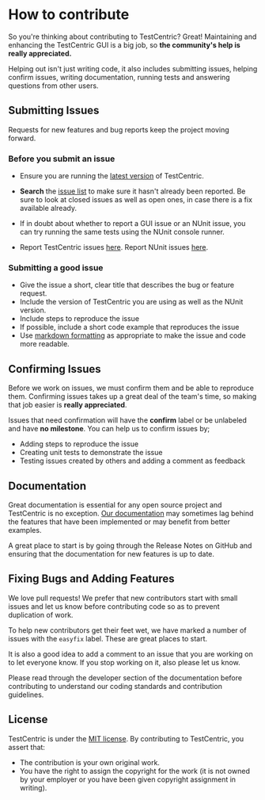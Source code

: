 # How to contribute

So you're thinking about contributing to TestCentric? Great! Maintaining and enhancing the TestCentric GUI is a big job, so **the community's help is really appreciated.**

Helping out isn't just writing code, it also includes submitting issues, helping confirm issues, writing documentation, running tests and answering questions from other users. 

## Submitting Issues

Requests for new features and bug reports keep the project moving forward.

### Before you submit an issue

- Ensure you are running the [latest version](https://github.com/TestCentric/testcentric-gui/releases) of TestCentric.

- **Search** the [issue list](https://github.com/TestCentric/testcentric-gui/issues) to make sure it hasn't already been reported. Be sure to look at closed issues as well as open ones, in case there is a fix available already.
- If in doubt about whether to report a GUI issue or an NUnit issue, you can try running the same tests using the NUnit console runner.
- Report TestCentric issues [here](https://github.com/TestCentric/testcentric-gui/issues). Report NUnit issues [here](https://github.com/nunit/nunit/issues).

### Submitting a good issue

- Give the issue a short, clear title that describes the bug or feature request.
- Include the version of TestCentric you are using as well as the NUnit version.
- Include steps to reproduce the issue
- If possible, include a short code example that reproduces the issue
- Use [markdown formatting](https://guides.github.com/features/mastering-markdown/) as appropriate to make the issue and code more readable.

## Confirming Issues

Before we work on issues, we must confirm them and be able to reproduce them. Confirming issues takes up a great deal of the team's time, so making that job easier is **really appreciated**.

Issues that need confirmation will have the **confirm** label or be unlabeled and have **no milestone**. You can help us to confirm issues by;

- Adding steps to reproduce the issue
- Creating unit tests to demonstrate the issue
- Testing issues created by others and adding a comment as feedback

## Documentation

Great documentation is essential for any open source project and TestCentric is no exception. [Our documentation](https://github.com/TestCentric/testcentric-gui/wiki/) may sometimes lag behind the features that have been implemented or may benefit from better examples.

A great place to start is by going through the Release Notes on GitHub and ensuring that the documentation for new features is up to date.

## Fixing Bugs and Adding Features

We love pull requests! We prefer that new contributors start with small issues and let us know before contributing code so as to prevent duplication of work.

To help new contributors get their feet wet, we have marked a number of issues with the `easyfix` label. These are great places to start.

It is also a good idea to add a comment to an issue that you are working on to let everyone know. If you stop working on it, also please let us know.

Please read through the developer section of the documentation before contributing to understand our coding standards and contribution guidelines.

## License

TestCentric is under the [MIT license](https://github.com/nunit/nunit/blob/master/LICENSE.txt). By contributing to TestCentric, you assert that:

- The contribution is your own original work.
- You have the right to assign the copyright for the work (it is not owned by your employer or you have been given copyright assignment in writing).